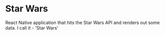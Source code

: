 # Star Wars

React Native application that hits the Star Wars API and renders out some data. I call it - 'Star Wars'
